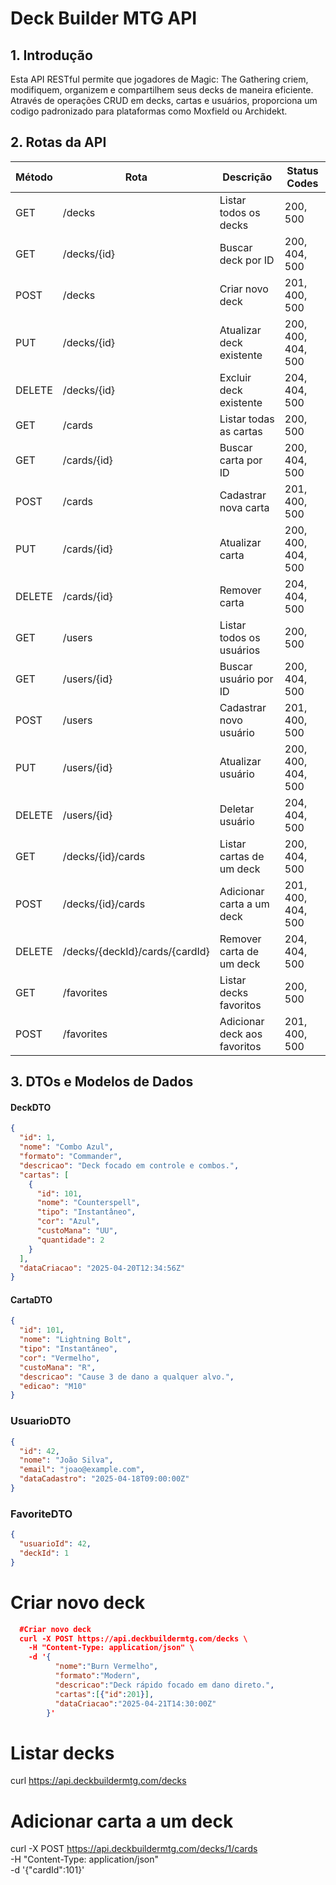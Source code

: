 # Deck Builder MTG API

## 1. Introdução

Esta API RESTful permite que jogadores de Magic: The Gathering criem, modifiquem, organizem e compartilhem seus decks de maneira eficiente. Através de operações CRUD em decks, cartas e usuários, proporciona um codigo padronizado para plataformas como Moxfield ou Archidekt.

## 2. Rotas da API

| Método | Rota                              | Descrição                                | Status Codes        |
|--------|-----------------------------------|------------------------------------------|---------------------|
| GET    | /decks                            | Listar todos os decks                    | 200, 500            |
| GET    | /decks/{id}                       | Buscar deck por ID                       | 200, 404, 500       |
| POST   | /decks                            | Criar novo deck                          | 201, 400, 500       |
| PUT    | /decks/{id}                       | Atualizar deck existente                 | 200, 400, 404, 500  |
| DELETE | /decks/{id}                       | Excluir deck existente                   | 204, 404, 500       |
| GET    | /cards                            | Listar todas as cartas                   | 200, 500            |
| GET    | /cards/{id}                       | Buscar carta por ID                      | 200, 404, 500       |
| POST   | /cards                            | Cadastrar nova carta                     | 201, 400, 500       |
| PUT    | /cards/{id}                       | Atualizar carta                          | 200, 400, 404, 500  |
| DELETE | /cards/{id}                       | Remover carta                            | 204, 404, 500       |
| GET    | /users                            | Listar todos os usuários                 | 200, 500            |
| GET    | /users/{id}                       | Buscar usuário por ID                    | 200, 404, 500       |
| POST   | /users                            | Cadastrar novo usuário                   | 201, 400, 500       |
| PUT    | /users/{id}                       | Atualizar usuário                        | 200, 400, 404, 500  |
| DELETE | /users/{id}                       | Deletar usuário                          | 204, 404, 500       |
| GET    | /decks/{id}/cards                 | Listar cartas de um deck                 | 200, 404, 500       |
| POST   | /decks/{id}/cards                 | Adicionar carta a um deck                | 201, 400, 404, 500  |
| DELETE | /decks/{deckId}/cards/{cardId}    | Remover carta de um deck                 | 204, 404, 500       |
| GET    | /favorites                        | Listar decks favoritos                   | 200, 500            |
| POST   | /favorites                        | Adicionar deck aos favoritos             | 201, 400, 500       |

## 3. DTOs e Modelos de Dados

#### DeckDTO
```json
{
  "id": 1,
  "nome": "Combo Azul",
  "formato": "Commander",
  "descricao": "Deck focado em controle e combos.",
  "cartas": [
    {
      "id": 101,
      "nome": "Counterspell",
      "tipo": "Instantâneo",
      "cor": "Azul",
      "custoMana": "UU",
      "quantidade": 2
    }
  ],
  "dataCriacao": "2025-04-20T12:34:56Z"
}
```

#### CartaDTO
```json
{
  "id": 101,
  "nome": "Lightning Bolt",
  "tipo": "Instantâneo",
  "cor": "Vermelho",
  "custoMana": "R",
  "descricao": "Cause 3 de dano a qualquer alvo.",
  "edicao": "M10"
}
```

### UsuarioDTO
```json
{
  "id": 42,
  "nome": "João Silva",
  "email": "joao@example.com",
  "dataCadastro": "2025-04-18T09:00:00Z"
}
```

### FavoriteDTO
```json
{
  "usuarioId": 42,
  "deckId": 1
}
```

# Criar novo deck
```json
  #Criar novo deck
  curl -X POST https://api.deckbuildermtg.com/decks \
    -H "Content-Type: application/json" \
    -d '{
          "nome":"Burn Vermelho",
          "formato":"Modern",
          "descricao":"Deck rápido focado em dano direto.",
          "cartas":[{"id":201}],
          "dataCriacao":"2025-04-21T14:30:00Z"
        }'
```
  # Listar decks
  curl https://api.deckbuildermtg.com/decks

  # Adicionar carta a um deck
  curl -X POST https://api.deckbuildermtg.com/decks/1/cards \
    -H "Content-Type: application/json" \
    -d '{"cardId":101}'
